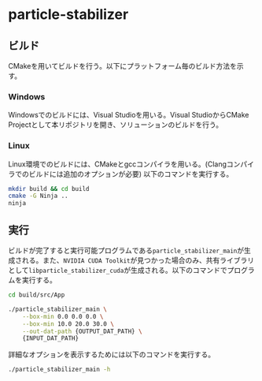 # particle-stabilizer

## ビルド
CMakeを用いてビルドを行う。以下にプラットフォーム毎のビルド方法を示す。

### Windows
Windowsでのビルドには、Visual Studioを用いる。Visual StudioからCMake Projectとして本リポジトリを開き、ソリューションのビルドを行う。

### Linux
Linux環境でのビルドには、CMakeとgccコンパイラを用いる。(Clangコンパイラでのビルドには追加のオプションが必要)
以下のコマンドを実行する。
```bash
mkdir build && cd build
cmake -G Ninja ..
ninja
```

## 実行
ビルドが完了すると実行可能プログラムである`particle_stabilizer_main`が生成される。また、`NVIDIA CUDA Toolkit`が見つかった場合のみ、共有ライブラリとして`libparticle_stabilizer_cuda`が生成される。以下のコマンドでプログラムを実行する。
```bash
cd build/src/App

./particle_stabilizer_main \
    --box-min 0.0 0.0 0.0 \
    --box-min 10.0 20.0 30.0 \
    --out-dat-path {OUTPUT_DAT_PATH} \
    {INPUT_DAT_PATH}
```

詳細なオプションを表示するためには以下のコマンドを実行する。
```bash
./particle_stabilizer_main -h
```
